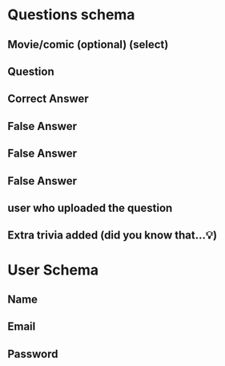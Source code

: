 # Questions schema

## Movie/comic (optional) (select)

## Question

## Correct Answer

## False Answer

## False Answer

## False Answer

## user who uploaded the question

## Extra trivia added (did you know that...💡)

# User Schema

## Name

## Email

## Password
